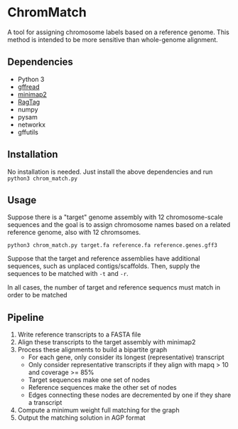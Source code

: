 # ChromMatch

A tool for assigning chromosome labels based on a reference genome. This method is intended to be more sensitive than whole-genome alignment.

## Dependencies
- Python 3
- [gffread](http://ccb.jhu.edu/software/stringtie/gff.shtml#gffread)
- [minimap2](https://github.com/lh3/minimap2)
- [RagTag](https://github.com/malonge/RagTag)
- numpy
- pysam
- networkx
- gffutils

## Installation
No installation is needed. Just install the above dependencies and run `python3 chrom_match.py`

## Usage
Suppose there is a "target" genome assembly with 12 chromosome-scale sequences and the goal is to assign chromosome names based on a related reference genome, also with 12 chromsomes.

```
python3 chrom_match.py target.fa reference.fa reference.genes.gff3
```

Suppose that the target and reference assemblies have additional sequences, such as unplaced contigs/scaffolds. Then, supply the sequences to be matched with `-t` and `-r`.

In all cases, the number of target and reference sequencs must match in order to be matched

## Pipeline
1. Write reference transcripts to a FASTA file
2. Align these transcripts to the target assembly with minimap2
3. Process these alignments to build a bipartite graph
    - For each gene, only consider its longest (representative) transcript
    - Only consider representative transcripts if they align with mapq > 10 and coverage >= 85%
    - Target sequences make one set of nodes
    - Reference sequences make the other set of nodes
    - Edges connecting these nodes are decremented by one if they share a transcript
4. Compute a minimum weight full matching for the graph
5. Output the matching solution in AGP format
